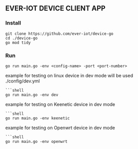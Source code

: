 ## EVER-IOT DEVICE CLIENT APP

### Install

```shell
git clone https://github.com/ever-iot/device-go
cd ./device-go
go mod tidy
```

### Run

```shell
go run main.go -env <config-name> -port <port-number>
```
example for testing on linux device in dev mode will be used ./config/dev.yml
```
```shell
go run main.go -env dev
```

example for testing on Keenetic device in dev mode
```
```shell
go run main.go -env keenetic 
```

example for testing on Openwrt device in dev mode
```
```shell
go run main.go -env openwrt 
```
